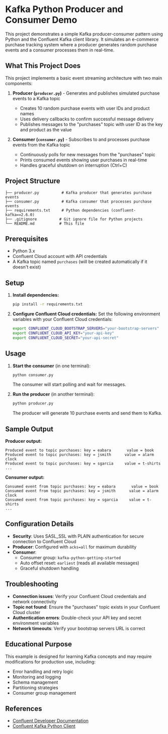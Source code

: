 # Kafka Python Producer and Consumer Demo

This project demonstrates a simple Kafka producer-consumer pattern using Python and the Confluent Kafka client library. It simulates an e-commerce purchase tracking system where a producer generates random purchase events and a consumer processes them in real-time.

## What This Project Does

This project implements a basic event streaming architecture with two main components:

1. **Producer (`producer.py`)** - Generates and publishes simulated purchase events to a Kafka topic
   - Creates 10 random purchase events with user IDs and product names
   - Uses delivery callbacks to confirm successful message delivery
   - Publishes messages to the "purchases" topic with user ID as the key and product as the value

2. **Consumer (`consumer.py`)** - Subscribes to and processes purchase events from the Kafka topic
   - Continuously polls for new messages from the "purchases" topic
   - Prints consumed events showing user purchases in real-time
   - Handles graceful shutdown on interruption (Ctrl+C)

## Project Structure

```
├── producer.py          # Kafka producer that generates purchase events
├── consumer.py          # Kafka consumer that processes purchase events
├── requirements.txt     # Python dependencies (confluent-kafka==2.6.0)
├── .gitignore          # Git ignore file for Python projects
└── README.md           # This file
```

## Prerequisites

- Python 3.x
- Confluent Cloud account with API credentials
- A Kafka topic named `purchases` (will be created automatically if it doesn't exist)

## Setup

1. **Install dependencies:**
   ```bash
   pip install -r requirements.txt
   ```

2. **Configure Confluent Cloud credentials:**
   Set the following environment variables with your Confluent Cloud credentials:
   ```bash
   export CONFLUENT_CLOUD_BOOTSTRAP_SERVERS="your-bootstrap-servers"
   export CONFLUENT_CLOUD_API_KEY="your-api-key"
   export CONFLUENT_CLOUD_SECRET="your-api-secret"
   ```

## Usage

1. **Start the consumer** (in one terminal):
   ```bash
   python consumer.py
   ```
   The consumer will start polling and wait for messages.

2. **Run the producer** (in another terminal):
   ```bash
   python producer.py
   ```
   The producer will generate 10 purchase events and send them to Kafka.

## Sample Output

**Producer output:**
```
Produced event to topic purchases: key = eabara       value = book
Produced event to topic purchases: key = jsmith      value = alarm clock
Produced event to topic purchases: key = sgarcia     value = t-shirts
...
```

**Consumer output:**
```
Consumed event from topic purchases: key = eabara       value = book
Consumed event from topic purchases: key = jsmith      value = alarm clock
Consumed event from topic purchases: key = sgarcia     value = t-shirts
...
```

## Configuration Details

- **Security**: Uses SASL_SSL with PLAIN authentication for secure connection to Confluent Cloud
- **Producer**: Configured with `acks=all` for maximum durability
- **Consumer**:
  - Consumer group: `kafka-python-getting-started`
  - Auto offset reset: `earliest` (reads all available messages)
  - Graceful shutdown handling

## Troubleshooting

- **Connection issues**: Verify your Confluent Cloud credentials and network connectivity
- **Topic not found**: Ensure the "purchases" topic exists in your Confluent Cloud cluster
- **Authentication errors**: Double-check your API key and secret environment variables
- **Network timeouts**: Verify your bootstrap servers URL is correct

## Educational Purpose

This example is designed for learning Kafka concepts and may require modifications for production use, including:
- Error handling and retry logic
- Monitoring and logging
- Schema management
- Partitioning strategies
- Consumer group management

## References

- [Confluent Developer Documentation](https://developer.confluent.io/get-started/python/)
- [Confluent Kafka Python Client](https://docs.confluent.io/kafka-clients/python/current/overview.html)